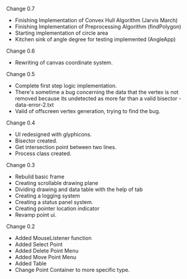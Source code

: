 Change 0.7
- Finishing Implementation of Convex Hull Algorithm (Jarvis March)
- Finishing Implementation of Preprocessing Algorithm (findPolygon)
- Starting implementation of circle area
- Kitchen sink of angle degree for testing implemented (AngleApp)

Change 0.6
- Rewriting of canvas coordinate system.

Change 0.5
- Complete first step logic implementation.
- There's sometime a bug concerning the data that the vertex is not removed because its undetected as more far than a valid bisector - data-error-2.txt
- Valid of offscreen vertex generation, trying to find the bug.

Change 0.4
- UI redesigned with glyphicons.
- Bisector created.
- Get intersection point between two lines.
- Process class created.

Change 0.3
- Rebuild basic frame
- Creating scrollable drawing plane
- Dividing drawing and data table with the help of tab
- Creating a logging system
- Creating a status panel system.
- Creating pointer location indicator
- Revamp point ui.

Change 0.2

- Added MouseListener function
- Added Select Point
- Added Delete Point Menu
- Added Move Point Menu
- Added Table
- Change Point Container to more specific type.

